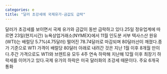 ```yaml
---
categories: e
title: "달러 초강세에 국제유가·금값도 급락"
---
```

달러가 초강세를 보이면서 국제 유가와 금값이 동반 급락하고 있다.25일 정유업계에 따르면 23일(현지시간) 뉴욕상업거래소(NYMEX)에서 11월 인도분 서부 텍사스산 원유(WTI)는 배럴당 5.7%(4.75달러) 떨어진 78.74달러로 마감되며 80달러선이 깨졌다.종가 기준으로 WTI 가격이 배럴당 80달러 아래로 내려간 것은 지난 1월 이후 8개월 만이다.주간 가격으로도 WTI와 브렌트유 모두 4주 연속 하락해 지난해 12월 이후 최장기 하락세를 이어가고 있다.국제 유가의 하락은 미국 달러화의 초강세 때문이다. 주요 6개국 통화